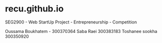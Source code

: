 # recu.github.io
SEG2900 - Web StartUp Project - Entrepreneurship - Competition

Oussama Boukhatem - 300370364
Saba Raei 300383183
Toshanee sookha 300350920
